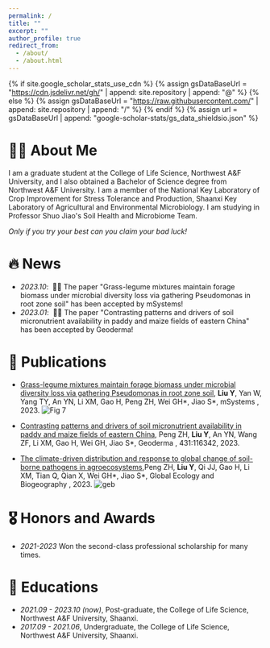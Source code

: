 ```yaml
---
permalink: /
title: ""
excerpt: ""
author_profile: true
redirect_from: 
  - /about/
  - /about.html
---
```


{% if site.google_scholar_stats_use_cdn %}
{% assign gsDataBaseUrl = "https://cdn.jsdelivr.net/gh/" | append: site.repository | append: "@" %}
{% else %}
{% assign gsDataBaseUrl = "https://raw.githubusercontent.com/" | append: site.repository | append: "/" %}
{% endif %}
{% assign url = gsDataBaseUrl | append: "google-scholar-stats/gs_data_shieldsio.json" %}

<span class='anchor' id='about-me'></span>
# 👨‍🔬 About Me
I am a graduate student at the College of Life Science, Northwest A&F University, and I also obtained a Bachelor of Science degree from Northwest A&F University. I am a member of the National Key Laboratory of Crop Improvement for Stress Tolerance and Production, Shaanxi Key Laboratory of Agricultural and Environmental Microbiology. I am studying in Professor Shuo Jiao's Soil Health and Microbiome Team. 

_Only if you try your best can you claim your bad luck!_



# 🔥 News
- *2023.10*: &nbsp;🎉🎉 The paper "Grass-legume mixtures maintain forage biomass under microbial diversity loss via gathering Pseudomonas in root zone soil" has been accepted by mSystems!
- *2023.01*: &nbsp;🎉🎉 The paper "Contrasting patterns and drivers of soil micronutrient availability in paddy and maize fields of eastern China" has been accepted by Geoderma!

# 📝 Publications 
- [Grass-legume mixtures maintain forage biomass under microbial diversity loss via gathering Pseudomonas in root zone soil](#https://onlinelibrary.wiley.com/doi/10.1111/geb.13662), **Liu Y**, Yan W, Yang TY, An YN, Li XM, Gao H, Peng ZH, Wei GH*, Jiao S*, mSystems , 2023. 
![Fig  7](https://github.com/austin-blacker/austin-blacker.github.io/assets/70242888/f0173602-e7e4-4169-8e9d-1b538cb17db9)

- [Contrasting patterns and drivers of soil micronutrient availability in paddy and maize fields of eastern China](https://www.sciencedirect.com/science/article/pii/S0016706123000198?via%3Dihub), Peng ZH, **Liu Y**, An YN, Wang ZF, Li XM, Gao H, Wei GH, Jiao S*, Geoderma , 431:116342, 2023.

- [The climate-driven distribution and response to global change of soil-borne pathogens in agroecosystems](https://onlinelibrary.wiley.com/doi/10.1111/geb.13662),Peng ZH, **Liu Y**, Qi JJ, Gao H, Li XM, Tian Q, Qian X, Wei GH*, Jiao S*, Global Ecology and Biogeography , 2023.
![geb](https://github.com/austin-blacker/austin-blacker.github.io/assets/70242888/a0d5f46c-00f9-4f4f-ba7b-f3599a209e3f)


# 🎖 Honors and Awards
- *2021-2023* Won the second-class professional scholarship for many times. 

# 📖 Educations
- *2021.09 - 2023.10 (now)*, Post-graduate, the College of Life Science, Northwest A&F University, Shaanxi.
- *2017.09 - 2021.06*, Undergraduate, the College of Life Science, Northwest A&F University, Shaanxi. 
